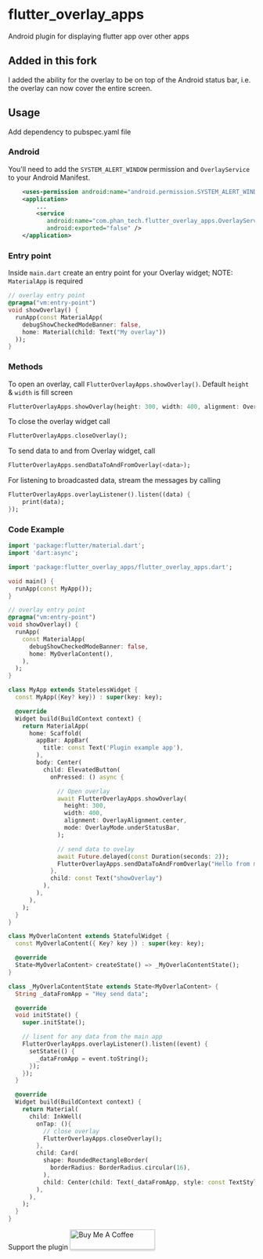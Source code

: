 # flutter_overlay_apps

Android plugin for displaying flutter app over other apps

## Added in this fork
I added the ability for the overlay to be on top of the Android status bar, i.e. the overlay can now cover the entire screen.

## Usage
Add dependency to pubspec.yaml file


### Android
You'll need to add the `SYSTEM_ALERT_WINDOW` permission and `OverlayService` to your Android Manifest.
```XML
    <uses-permission android:name="android.permission.SYSTEM_ALERT_WINDOW" />
    <application>
        ...
        <service
           android:name="com.phan_tech.flutter_overlay_apps.OverlayService"
           android:exported="false" />
    </application>
```

### Entry point
Inside `main.dart` create an entry point for your Overlay widget;
NOTE: `MaterialApp` is required
```dart
// overlay entry point
@pragma("vm:entry-point")
void showOverlay() {
  runApp(const MaterialApp(
    debugShowCheckedModeBanner: false,
    home: Material(child: Text("My overlay"))
  ));
}
```


### Methods
To open an overlay, call `FlutterOverlayApps.showOverlay()`. 
Default `height` & `width` is fill screen

```dart
FlutterOverlayApps.showOverlay(height: 300, width: 400, alignment: OverlayAlignment.center, mode: OverlayMode.aboveStatusBar);
```

To close the overlay widget call 
```dart
FlutterOverlayApps.closeOverlay();
```
To send data to and from Overlay widget, call 
```dart
FlutterOverlayApps.sendDataToAndFromOverlay(<data>);
```
For listening to broadcasted data, stream the messages by calling 
```dart
FlutterOverlayApps.overlayListener().listen((data) {
    print(data);
});
```

### Code Example
```dart
import 'package:flutter/material.dart';
import 'dart:async';

import 'package:flutter_overlay_apps/flutter_overlay_apps.dart';

void main() {
  runApp(const MyApp());
}

// overlay entry point
@pragma("vm:entry-point")
void showOverlay() {
  runApp(
    const MaterialApp(
      debugShowCheckedModeBanner: false,
      home: MyOverlaContent(),
    ),
  );
}

class MyApp extends StatelessWidget {
  const MyApp({Key? key}) : super(key: key);

  @override
  Widget build(BuildContext context) {
    return MaterialApp(
      home: Scaffold(
        appBar: AppBar(
          title: const Text('Plugin example app'),
        ),
        body: Center(
          child: ElevatedButton(
            onPressed: () async {

              // Open overlay
              await FlutterOverlayApps.showOverlay(
                height: 300,
                width: 400,
                alignment: OverlayAlignment.center,
                mode: OverlayMode.underStatusBar,
              );

              // send data to ovelay
              await Future.delayed(const Duration(seconds: 2));
              FlutterOverlayApps.sendDataToAndFromOverlay("Hello from main app");
            }, 
            child: const Text("showOverlay")
          ),
        ),
      ),
    );
  }
}

class MyOverlaContent extends StatefulWidget {
  const MyOverlaContent({ Key? key }) : super(key: key);

  @override
  State<MyOverlaContent> createState() => _MyOverlaContentState();
}

class _MyOverlaContentState extends State<MyOverlaContent> {
  String _dataFromApp = "Hey send data";

  @override
  void initState() {
    super.initState();

    // lisent for any data from the main app
    FlutterOverlayApps.overlayListener().listen((event) {
      setState(() {
        _dataFromApp = event.toString();
      });
    });
  }

  @override
  Widget build(BuildContext context) {
    return Material(
      child: InkWell(
        onTap: (){
          // close overlay
          FlutterOverlayApps.closeOverlay();
        },
        child: Card(
          shape: RoundedRectangleBorder(
            borderRadius: BorderRadius.circular(16),
          ),
          child: Center(child: Text(_dataFromApp, style: const TextStyle(color: Colors.red),)),
        ),
      ),
    );
  }
}
```

Support the plugin <a href="https://www.buymeacoffee.com/EddieGenius" target="_blank"><img src="https://i.imgur.com/aV6DDA7.png" alt="Buy Me A Coffee" style="height: 41px !important;width: 174px !important; box-shadow: 0px 3px 2px 0px rgba(190, 190, 190, 0.5) !important;-webkit-box-shadow: 0px 3px 2px 0px rgba(190, 190, 190, 0.5) !important;" > </a>
